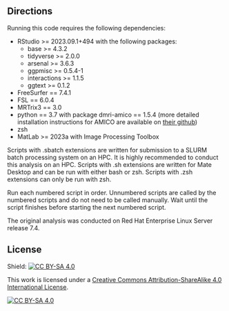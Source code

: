 ## Directions

Running this code requires the following dependencies:

- RStudio \>= 2023.09.1+494 with the following packages:
  - base \>= 4.3.2
  - tidyverse \>= 2.0.0
  - arsenal \>= 3.6.3
  - ggpmisc \>= 0.5.4-1
  - interactions \>= 1.1.5
  - ggtext \>= 0.1.2
- FreeSurfer == 7.4.1
- FSL == 6.0.4
- MRTrix3 == 3.0
- python == 3.7 with package dmri-amico == 1.5.4 (more detailed
  installation instructions for AMICO are available on [their
  github](https://github.com/daducci/AMICO/wiki/How-to-install-AMICO))
- zsh
- MatLab \>= 2023a with Image Processing Toolbox

Scripts with .sbatch extensions are written for submission to a SLURM
batch processing system on an HPC. It is highly recommended to conduct
this analysis on an HPC. Scripts with .sh extensions are written for
Mate Desktop and can be run with either bash or zsh. Scripts with .zsh 
extensions can only be run with zsh.

Run each numbered script in order. Unnumbered scripts are called by the
numbered scripts and do not need to be called manually. Wait until the
script finishes before starting the next numbered script.

The original analysis was conducted on Red Hat Enterprise Linux Server
release 7.4.

## License

Shield: [![CC BY-SA
4.0](https://img.shields.io/badge/License-CC%20BY--SA%204.0-lightgrey.svg)](http://creativecommons.org/licenses/by-sa/4.0/)

This work is licensed under a [Creative Commons Attribution-ShareAlike
4.0 International
License](http://creativecommons.org/licenses/by-sa/4.0/).

[![CC BY-SA
4.0](https://licensebuttons.net/l/by-sa/4.0/88x31.png)](http://creativecommons.org/licenses/by-sa/4.0/)
